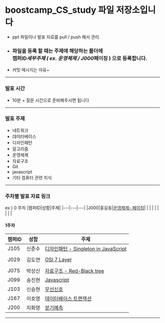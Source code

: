 # boostcamp_CS_study 파일 저장소입니다

- ppt 파일이나 발표 자료를 pull / push 해서 관리
- ### 파일을 등록 할 때는 주제에 해당하는 폴더에 <br> 캠퍼ID*세부주제 ( ex. 운영체제 / J000*페이징 ) 으로 등록합니다.
- 커밋 메시지는 자유~

---

### 발표 시간

- 10분 + 질문 시간으로 준비해주시면 됩니다

---

### 발표 주제

- 네트워크
- 데이터베이스
- 디자인패턴
- 알고리즘
- 운영체제
- 자료구조
- Git
- javascript
- 기타 컴퓨터 관련 지식

---

### 주차별 발표 자료 링크

ex ) 0 주차
|캠퍼ID|성함|주제|
|---|---|---|
|J000|홍길동|[운영체제- 페이징](https://github.com/SSH1997/boostcamp_CS_study_files/blob/master/5.%20%EC%9A%B4%EC%98%81%EC%B2%B4%EC%A0%9C/J000_%ED%8E%98%EC%9D%B4%EC%A7%95.txt)|
| | | |
| | | |

#### 1주차

| 캠퍼ID | 성함   | 주제                                                                                                                                                                                            |
| ------ | ------ | ----------------------------------------------------------------------------------------------------------------------------------------------------------------------------------------------- |
| J105   | 신준수 | [디자인패턴 - Singleton in JavaScript](https://github.com/SSH1997/boostcamp_CS_study_files/blob/master/3.%20%EB%94%94%EC%9E%90%EC%9D%B8%ED%8C%A8%ED%84%B4/J105_Singleton%20in%20JavaScript.pdf) |
|        |        |                                                                                                                                                                                                 |
| J029   | 김도연 | [OSI 7 Layer](https://github.com/SSH1997/boostcamp_CS_study_files/blob/master/1.%20%EB%84%A4%ED%8A%B8%EC%9B%8C%ED%81%AC/J029_OSI7layer.pdf)                                                     |
|        |        |                                                                                                                                                                                                 |
| J075   | 박상신 | [자료구조 - Red-Black tree](https://github.com/SSH1997/boostcamp_CS_study_files/blob/master/6.%20자료구조/red-black-tree-J075박상신.pdf)                                                  |
| J099   | 송진현 | [Javascript](https://github.com/SSH1997/boostcamp_CS_study_files/blob/master/8.%20Javascript/J099_%EC%9D%B4%EB%B2%A4%ED%8A%B8%EB%A3%A8%ED%94%84.pdf)                                            |
| J103   | 신승현 | [무선신호](https://github.com/SSH1997/boostcamp_CS_study_files/blob/master/1.%20%EB%84%A4%ED%8A%B8%EC%9B%8C%ED%81%AC/J103_RemoteSignal.pptx)                                            |
| J167   | 이호영 | [데이터베이스 트랜잭션](https://github.com/SSH1997/boostcamp_CS_study_files/blob/master/2.%20%EB%8D%B0%EC%9D%B4%ED%84%B0%EB%B2%A0%EC%9D%B4%EC%8A%A4/J167_%ED%8A%B8%EB%9E%9C%EC%9E%AD%EC%85%98.pptx) |
| J200   | 지화영 | [분기예측](https://github.com/SSH1997/boostcamp_CS_study_files/blob/master/9.%20%EA%B8%B0%ED%83%80%20%EC%BB%B4%ED%93%A8%ED%84%B0%20%EA%B4%80%EB%A0%A8%20%EC%A7%80%EC%8B%9D/J200_%EB%B6%84%EA%B8%B0%EC%98%88%EC%B8%A1.pdf) |
---
